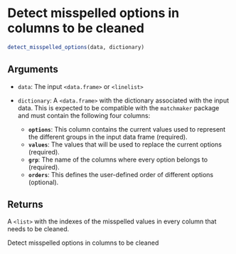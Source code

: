 # Detect misspelled options in columns to be cleaned

```r
detect_misspelled_options(data, dictionary)
```

## Arguments

- `data`: The input `<data.frame>` or `<linelist>`
- `dictionary`: A `<data.frame>` with the dictionary associated with the input data. This is expected to be compatible with the `matchmaker` package and must contain the following four columns:
    
    - **`options`**: This column contains the current values used to represent the different groups in the input data frame (required).
    - **`values`**: The values that will be used to replace the current options (required).
    - **`grp`**: The name of the columns where every option belongs to (required).
    - **`orders`**: This defines the user-defined order of different options (optional).

## Returns

A `<list>` with the indexes of the misspelled values in every column that needs to be cleaned.

Detect misspelled options in columns to be cleaned

